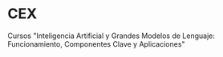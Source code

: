 # CEX
Cursos "Inteligencia Artificial y Grandes Modelos de Lenguaje: Funcionamiento, Componentes Clave y Aplicaciones"
